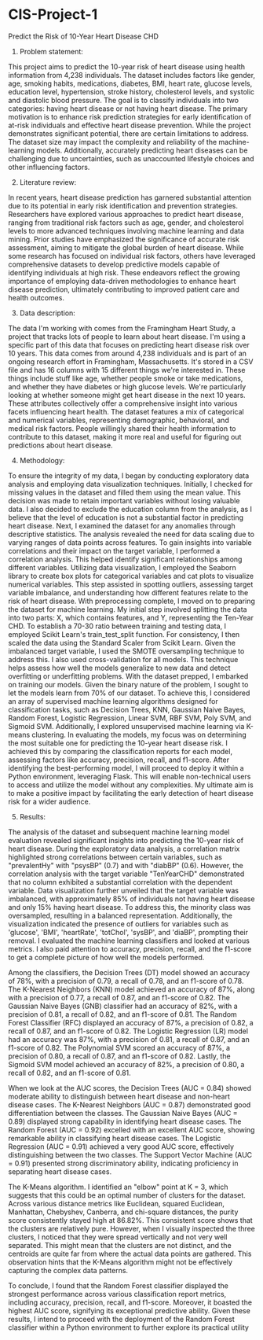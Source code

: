 # CIS-Project-1

Predict the Risk of 10-Year Heart Disease CHD

   1.	Problem statement:
   
This project aims to predict the 10-year risk of heart disease using health information from 4,238 individuals. The dataset includes factors like gender, age, smoking habits, medications, diabetes, BMI, heart rate, glucose levels, education level, hypertension, stroke history, cholesterol levels, and systolic and diastolic blood pressure.
The goal is to classify individuals into two categories: having heart disease or not having heart disease. The primary motivation is to enhance risk prediction strategies for early identification of at-risk individuals and effective heart disease prevention.
While the project demonstrates significant potential, there are certain limitations to address. The dataset size may impact the complexity and reliability of the machine-learning models. Additionally, accurately predicting heart diseases can be challenging due to uncertainties, such as unaccounted lifestyle choices and other influencing factors.

   2. Literature review:
    
In recent years, heart disease prediction has garnered substantial attention due to its potential in early risk identification and prevention strategies. Researchers have explored various approaches to predict heart disease, ranging from traditional risk factors such as age, gender, and cholesterol levels to more advanced techniques involving machine learning and data mining. Prior studies have emphasized the significance of accurate risk assessment, aiming to mitigate the global burden of heart disease. While some research has focused on individual risk factors, others have leveraged comprehensive datasets to develop predictive models capable of identifying individuals at high risk. These endeavors reflect the growing importance of employing data-driven methodologies to enhance heart disease prediction, ultimately contributing to improved patient care and health outcomes.

   3.	Data description:
   
The data I'm working with comes from the Framingham Heart Study, a project that tracks lots of people to learn about heart disease. I'm using a specific part of this data that focuses on predicting heart disease risk over 10 years.
This data comes from around 4,238 individuals and is part of an ongoing research effort in Framingham, Massachusetts. It's stored in a CSV file and has 16 columns with 15 different things we're interested in. These things include stuff like age, whether people smoke or take medications, and whether they have diabetes or high glucose levels. We're particularly looking at whether someone might get heart disease in the next 10 years.
These attributes collectively offer a comprehensive insight into various facets influencing heart health. The dataset features a mix of categorical and numerical variables, representing demographic, behavioral, and medical risk factors. People willingly shared their health information to contribute to this dataset, making it more real and useful for figuring out predictions about heart disease.

   4.	Methodology:
      
To ensure the integrity of my data, I began by conducting exploratory data analysis and employing data visualization techniques. Initially, I checked for missing values in the dataset and filled them using the mean value. This decision was made to retain important variables without losing valuable data. I also decided to exclude the education column from the analysis, as I believe that the level of education is not a substantial factor in predicting heart disease.
Next, I examined the dataset for any anomalies through descriptive statistics. The analysis revealed the need for data scaling due to varying ranges of data points across features. To gain insights into variable correlations and their impact on the target variable, I performed a correlation analysis. This helped identify significant relationships among different variables.
Utilizing data visualization, I employed the Seaborn library to create box plots for categorical variables and cat plots to visualize numerical variables. This step assisted in spotting outliers, assessing target variable imbalance, and understanding how different features relate to the risk of heart disease. With preprocessing complete, I moved on to preparing the dataset for machine learning.
My initial step involved splitting the data into two parts: X, which contains features, and Y, representing the Ten-Year CHD. To establish a 70-30 ratio between training and testing data, I employed Scikit Learn's train_test_split function. For consistency, I then scaled the data using the Standard Scaler from Scikit Learn. Given the imbalanced target variable, I used the SMOTE oversampling technique to address this. I also used cross-validation for all models. This technique helps assess how well the models generalize to new data and detect overfitting or underfitting problems.
With the dataset prepped, I embarked on training our models. Given the binary nature of the problem, I sought to let the models learn from 70% of our dataset. To achieve this, I considered an array of supervised machine learning algorithms designed for classification tasks, such as Decision Trees, KNN, Gaussian Naive Bayes, Random Forest, Logistic Regression, Linear SVM, RBF SVM, Poly SVM, and Sigmoid SVM. Additionally, I explored unsupervised machine learning via K-means clustering.
In evaluating the models, my focus was on determining the most suitable one for predicting the 10-year heart disease risk. I achieved this by comparing the classification reports for each model, assessing factors like accuracy, precision, recall, and f1-score.
After identifying the best-performing model, I will proceed to deploy it within a Python environment, leveraging Flask. This will enable non-technical users to access and utilize the model without any complexities. My ultimate aim is to make a positive impact by facilitating the early detection of heart disease risk for a wider audience.

   5.	Results:
      
The analysis of the dataset and subsequent machine learning model evaluation revealed significant insights into predicting the 10-year risk of heart disease. During the exploratory data analysis, a correlation matrix highlighted strong correlations between certain variables, such as "prevalentHy" with "psysBP" (0.7) and with "diabBP" (0.6). However, the correlation analysis with the target variable "TenYearCHD" demonstrated that no column exhibited a substantial correlation with the dependent variable.
Data visualization further unveiled that the target variable was imbalanced, with approximately 85% of individuals not having heart disease and only 15% having heart disease. To address this, the minority class was oversampled, resulting in a balanced representation. Additionally, the visualization indicated the presence of outliers for variables such as 'glucose', 'BMI', 'heartRate', 'totChol', 'sysBP', and 'diaBP', prompting their removal.
I evaluated the machine learning classifiers and looked at various metrics. I also paid attention to accuracy, precision, recall, and the f1-score to get a complete picture of how well the models performed.

Among the classifiers, the Decision Trees (DT) model showed an accuracy of 78%, with a precision of 0.79, a recall of 0.78, and an f1-score of 0.78. The K-Nearest Neighbors (KNN) model achieved an accuracy of 87%, along with a precision of 0.77, a recall of 0.87, and an f1-score of 0.82. The Gaussian Naive Bayes (GNB) classifier had an accuracy of 82%, with a precision of 0.81, a recall of 0.82, and an f1-score of 0.81. The Random Forest Classifier (RFC) displayed an accuracy of 87%, a precision of 0.82, a recall of 0.87, and an f1-score of 0.82. The Logistic Regression (LR) model had an accuracy was 87%, with a precision of 0.81, a recall of 0.87, and an f1-score of 0.82. The Polynomial SVM scored an accuracy of 87%, a precision of 0.80, a recall of 0.87, and an f1-score of 0.82. Lastly, the Sigmoid SVM model achieved an accuracy of 82%, a precision of 0.80, a recall of 0.82, and an f1-score of 0.81.

When we look at the AUC scores, the Decision Trees (AUC = 0.84) showed moderate ability to distinguish between heart disease and non-heart disease cases. The K-Nearest Neighbors (AUC = 0.87) demonstrated good differentiation between the classes. The Gaussian Naive Bayes (AUC = 0.89) displayed strong capability in identifying heart disease cases. The Random Forest (AUC = 0.92) excelled with an excellent AUC score, showing remarkable ability in classifying heart disease cases. The Logistic Regression (AUC = 0.91) achieved a very good AUC score, effectively distinguishing between the two classes. The Support Vector Machine (AUC = 0.91) presented strong discriminatory ability, indicating proficiency in separating heart disease cases.

The K-Means algorithm. I identified an "elbow" point at K = 3, which suggests that this could be an optimal number of clusters for the dataset. Across various distance metrics like Euclidean, squared Euclidean, Manhattan, Chebyshev, Canberra, and chi-square distances, the purity score consistently stayed high at 86.82%. This consistent score shows that the clusters are relatively pure. However, when I visually inspected the three clusters, I noticed that they were spread vertically and not very well separated. This might mean that the clusters are not distinct, and the centroids are quite far from where the actual data points are gathered. This observation hints that the K-Means algorithm might not be effectively capturing the complex data patterns.

To conclude, I found that the Random Forest classifier displayed the strongest performance across various classification report metrics, including accuracy, precision, recall, and f1-score. Moreover, it boasted the highest AUC score, signifying its exceptional predictive ability. Given these results, I intend to proceed with the deployment of the Random Forest classifier within a Python environment to further explore its practical utility
 

















 

 


 


 


